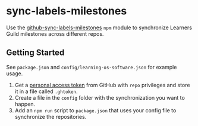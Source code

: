 # sync-labels-milestones

Use the [github-sync-labels-milestones](https://github.com/Jimdo/github-sync-labels-milestones) `npm` module to synchronize Learners Guild milestones across different repos.

## Getting Started

See `package.json` and `config/learning-os-software.json` for example usage.

1. Get a [personal access token](https://github.com/settings/tokens) from GitHub with `repo` privileges and store it in a file called `.ghtoken`.
2. Create a file in the `config` folder with the synchronization you want to happen.
3. Add an `npm run` script to `package.json` that uses your config file to synchronize the repositories.
